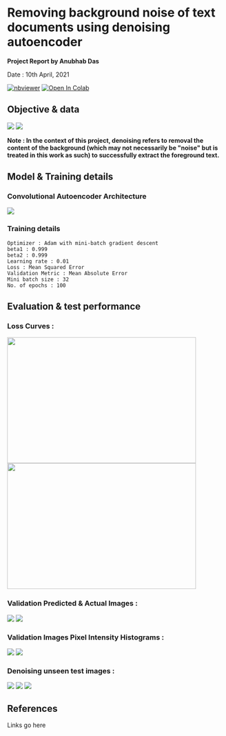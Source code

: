# Removing background noise of text documents using denoising autoencoder

**Project Report by Anubhab Das** 

Date : 10th April, 2021

[![nbviewer](https://img.shields.io/badge/render-nbviewer-orange.svg)](https://nbviewer.jupyter.org/github/anubhabdaserrr/document-denoising-autoencoder/blob/main/doument_denoising_autoenc_nb.ipynb)
[![Open In Colab](https://colab.research.google.com/assets/colab-badge.svg)](https://colab.research.google.com/github/anubhabdaserrr/document-denoising-autoencoder/blob/main/doument_denoising_autoenc_nb.ipynb)

## Objective & data

![](./misc/train_imgs_1.png)
![](./misc/train_imgs_2.png)

**Note : In the context of this project, denoising refers to removal the content of the background (which may not necessarily be "noise" but is treated in this work as such) to successfully extract the foreground text.**

## Model & Training details

### Convolutional Autoencoder Architecture
![](./misc/autoenc_arch.png)

### Training details
```
Optimizer : Adam with mini-batch gradient descent
beta1 : 0.999
beta2 : 0.999
Learning rate : 0.01 
Loss : Mean Squared Error
Validation Metric : Mean Absolute Error
Mini batch size : 32
No. of epochs : 100
```

## Evaluation & test performance

### Loss Curves :
<img src="./misc/mse_loss_curve.png" width="438" height="292" /> <img src="./misc/mae_curve.png" width="438" height="292" />

### Validation Predicted & Actual Images :
![](./misc/val_imgs_pred_3.png)
![](./misc/val_imgs_pred_4.png)


### Validation Images Pixel Intensity Histograms :
![](./misc/pixel_hist_valpred3.png)
![](./misc/pixel_hist_valpred3.png)

### Denoising unseen test images :
![](./misc/test_pred_1.png)
![](./misc/test_pred_2.png) 
![](./misc/test_pred_3.png) 

## References
Links go here
